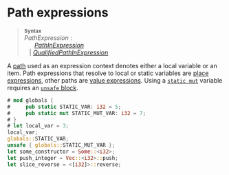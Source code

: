 # Path expressions

> **<sup>Syntax</sup>**\
> _PathExpression_ :\
> &nbsp;&nbsp; &nbsp;&nbsp; [_PathInExpression_]\
> &nbsp;&nbsp; | [_QualifiedPathInExpression_]

A [path] used as an expression context denotes either a local
variable or an item. Path expressions that resolve to local or static variables
are [place expressions], other paths are [value expressions]. Using a
[`static mut`] variable requires an [`unsafe` block].

```rust
# mod globals {
#     pub static STATIC_VAR: i32 = 5;
#     pub static mut STATIC_MUT_VAR: i32 = 7;
# }
# let local_var = 3;
local_var;
globals::STATIC_VAR;
unsafe { globals::STATIC_MUT_VAR };
let some_constructor = Some::<i32>;
let push_integer = Vec::<i32>::push;
let slice_reverse = <[i32]>::reverse;
```

[_PathInExpression_]: ../../paths.md#paths-in-expressions
[_QualifiedPathInExpression_]: ../../paths.md#qualified-paths
[place expressions]: ../../expressions.md#place-expressions-and-value-expressions
[value expressions]: ../../expressions.md#place-expressions-and-value-expressions
[path]: ../../paths.md
[`static mut`]: ../../items/static-items.md#mutable-statics
[`unsafe` block]: ../../expressions/block-expr.md#unsafe-blocks
